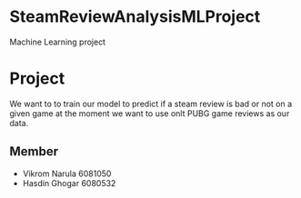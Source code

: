 # SteamReviewAnalysisMLProject
Machine Learning project
# Project
  We want to to train our model to predict if a steam review is bad or not on a given game at the moment we want to use onlt PUBG game reviews as our data.
## Member
- Vikrom Narula 6081050
- Hasdin Ghogar 6080532
